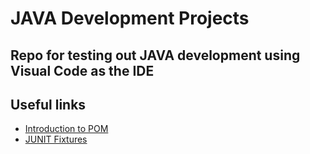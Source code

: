 # JAVA Development Projects

## Repo for testing out JAVA development using Visual Code as the IDE


## Useful links

* [Introduction to POM](https://maven.apache.org/guides/introduction/introduction-to-the-pom.html)
* [JUNIT Fixtures](https://junit.org/junit4/cookbook.html)

